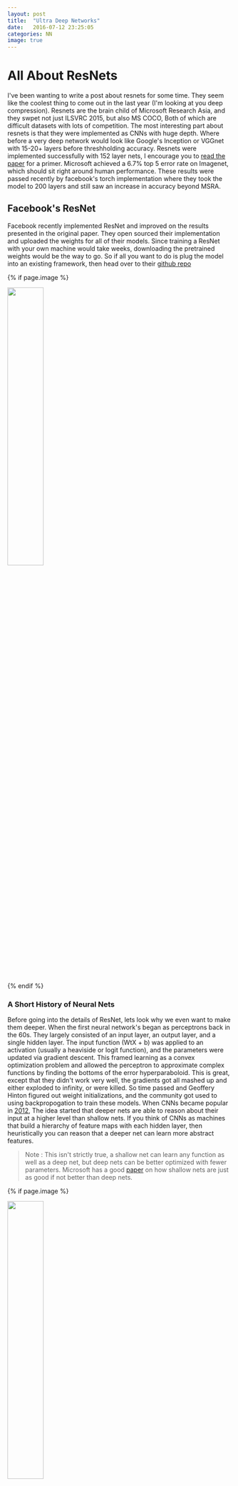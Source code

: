 ```yaml
---
layout: post
title:  "Ultra Deep Networks"
date:   2016-07-12 23:25:05
categories: NN
image: true
---
```


# All About ResNets

I've been wanting to write a post about resnets for some time. They seem like the coolest thing to come out in the last year (I'm looking at you deep compression). 
Resnets are the brain child of Microsoft Research Asia, and they swpet not just ILSVRC 2015, but also MS COCO, Both of which are difficult datasets with lots of competition. 
The most interesting part about resnets is that they were implemented as CNNs with huge depth. Where before a very deep network would look like Google's Inception or VGGnet with 15-20+
layers before threshholding accuracy. Resnets were implemented successfully with 152 layer nets, I encourage you to [read the paper](https://arxiv.org/abs/1512.03385) for a primer. 
Microsoft achieved a 6.7% top 5 error rate on Imagenet, which should sit right around human performance. These results were passed recently by facebook's torch implementation where
they took the model to 200 layers and still saw an increase in accuracy beyond MSRA. 

## Facebook's ResNet

Facebook recently implemented ResNet and improved on the results presented in the original paper. They open sourced their implementation and uploaded the weights for 
all of their models. Since training a ResNet with your own machine would take weeks, downloading the pretrained weights would be the way to go. So if all you want to do is 
plug the model into an existing framework, then head over to their [github repo](https://github.com/facebook/fb.resnet.torch)

{% if page.image %}
<div class="post-img">
<img class="img-responsive img-post" src=" {{site.baseurl}}/img/facebook_resnet_results.png " width="40%" height="40%" align="middle" />
</div>
{% endif %}

### A Short History of Neural Nets

Before going into the details of ResNet, lets look why we even want to make them deeper. 
When the first neural network's began as perceptrons back in the 60s. They largely consisted of an input layer, an output layer, and a single hidden layer. 
The input function (WtX + b) was applied to an activation (usually a heaviside or logit function), and the parameters were updated via gradient descent. 
This framed learning as a convex optimization problem and allowed the perceptron to approximate complex functions by finding the bottoms of the error hyperparaboloid. 
This is great, except that they didn't work very well, the gradients got all mashed up and either exploded to infinity, or were killed.  So time passed 
and Geoffery Hinton figured out weight initializations, and the community got used to using backpropogation to train these models.  When CNNs became popular in [2012](https://papers.nips.cc/paper/4824-imagenet-classification-with-deep-),
The idea started that deeper nets are able to reason about their input at a higher level than shallow nets. If you think of CNNs as machines that build a hierarchy of 
feature maps with each hidden layer, then heuristically you can reason that a deeper net can learn more abstract features. 

> Note : This isn't strictly true, a shallow net can learn 
> any function as well as a deep net, but deep nets can be better optimized with fewer parameters. Microsoft has a good [paper](https://arxiv.org/pdf/1312.6184.pdf) 
> on how shallow nets are just as good if not better than deep nets. 


{% if page.image %}
<div class="post-img">
<img class="img-responsive img-post" src=" {{site.baseurl}}/img/MLP.jpg " align="middle" width="40%" height="40%" />
</div>
{% endif %}

{% if page.image %}
<div class="post-img">
<img class="img-responsive img-post" src=" {{site.baseurl}}/img/DNN.png " width="60%" height="60%" />
</div>
{% endif %}


